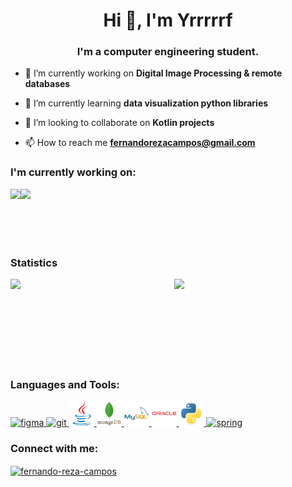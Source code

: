 
<h1 align="center">Hi 👋, I'm Yrrrrrf</h1>
<!-- ABSTRACT -->
<h3 align="center">I'm a computer engineering student.</h3>


- 🔭 I’m currently working on **Digital Image Processing & remote databases**

- 🌱 I’m currently learning **data visualization python libraries**

- 👯 I’m looking to collaborate on **Kotlin projects**

- 📫 How to reach me **fernandorezacampos@gmail.com**



<!-- REPOSITORIES -->
### I'm currently working on:
<img align="left"  src="https://github-readme-stats.vercel.app/api/pin/?username=yrrrrrf&repo=project-canvas&theme=radical" />
<img align="left" src="https://github-readme-stats.vercel.app/api/pin/?username=yrrrrrf&repo=school-management&theme=radical" />


<!-- STATS -->
<br/> <br/> <br/> <br/> <br/>
### Statistics
<img align="left" width="52%" src="https://github-readme-stats.vercel.app/api?username=yrrrrrf&show_icons=true&theme=radical" />
<img align="left" width="48%" src="https://github-readme-stats.vercel.app/api/top-langs/?username=yrrrrrf&layout=compact&theme=radical" />


<!-- TOOLS -->
<br/> <br/> <br/> <br/> <br/> <br/> <br/> <br/>
<h3 align="left">Languages and Tools:</h3>
<p align="left"> <a href="https://www.figma.com/" target="_blank" rel="noreferrer"> <img src="https://www.vectorlogo.zone/logos/figma/figma-icon.svg" alt="figma" width="40" height="40"/> </a> <a href="https://git-scm.com/" target="_blank" rel="noreferrer"> <img src="https://www.vectorlogo.zone/logos/git-scm/git-scm-icon.svg" alt="git" width="40" height="40"/> </a> <a href="https://www.java.com" target="_blank" rel="noreferrer"> <img src="https://raw.githubusercontent.com/devicons/devicon/master/icons/java/java-original.svg" alt="java" width="40" height="40"/> </a> <a href="https://www.mongodb.com/" target="_blank" rel="noreferrer"> <img src="https://raw.githubusercontent.com/devicons/devicon/master/icons/mongodb/mongodb-original-wordmark.svg" alt="mongodb" width="40" height="40"/> </a> <a href="https://www.mysql.com/" target="_blank" rel="noreferrer"> <img src="https://raw.githubusercontent.com/devicons/devicon/master/icons/mysql/mysql-original-wordmark.svg" alt="mysql" width="40" height="40"/> </a> <a href="https://www.oracle.com/" target="_blank" rel="noreferrer"> <img src="https://raw.githubusercontent.com/devicons/devicon/master/icons/oracle/oracle-original.svg" alt="oracle" width="40" height="40"/> </a> <a href="https://www.python.org" target="_blank" rel="noreferrer"> <img src="https://raw.githubusercontent.com/devicons/devicon/master/icons/python/python-original.svg" alt="python" width="40" height="40"/> </a> <a href="https://spring.io/" target="_blank" rel="noreferrer"> <img src="https://www.vectorlogo.zone/logos/springio/springio-icon.svg" alt="spring" width="40" height="40"/> </a> </p>


<!-- CONTACT DATA -->
<h3 align="left">Connect with me:</h3>
<p align="left">
<a href="https://linkedin.com/in/fernando-reza-campos" target="blank"><img align="center" src="https://raw.githubusercontent.com/rahuldkjain/github-profile-readme-generator/master/src/images/icons/Social/linked-in-alt.svg" alt="fernando-reza-campos" height="30" width="40" /></a>
</p>
